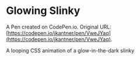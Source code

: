 # Glowing Slinky

A Pen created on CodePen.io. Original URL: [https://codepen.io/jkantner/pen/VweJYaq](https://codepen.io/jkantner/pen/VweJYaq).

A looping CSS animation of a glow-in-the-dark slinky